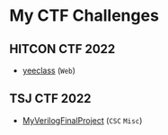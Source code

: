 # My CTF Challenges

## HITCON CTF 2022
- [yeeclass](HITCON%20CTF/2022/yeeclass) (`Web`)

## TSJ CTF 2022
- [MyVerilogFinalProject](TSJCTF/2022/MyVerilogFinalProject) (`CSC` `Misc`)